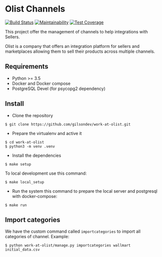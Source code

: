 # Olist Channels

[![Build Status](https://travis-ci.org/gilsondev/work-at-olist.svg?branch=master)](https://travis-ci.org/gilsondev/work-at-olist)
[![Maintainability](https://api.codeclimate.com/v1/badges/93c82ab8324f32f3ba0e/maintainability)](https://codeclimate.com/github/gilsondev/work-at-olist/maintainability)
[![Test Coverage](https://api.codeclimate.com/v1/badges/93c82ab8324f32f3ba0e/test_coverage)](https://codeclimate.com/github/gilsondev/work-at-olist/test_coverage)

This project offer the management of channels to help integrations with Sellers.

Olist is a company that offers an integration platform for sellers and
marketplaces allowing them to sell their products across multiple channels.


## Requirements

 - Python >= 3.5
 - Docker and Docker compose
 - PostgreSQL Devel (for psycopg2 dependency)


## Install

 - Clone the repository

 ```shell
$ git clone https://github.com/gilsondev/work-at-olist.git
 ```

 - Prepare the virtualenv and active it

 ```shell
 $ cd work-at-olist
 $ python3 -m venv .venv
 ```

 - Install the dependencies

 ```shell
 $ make setup
 ```

 To local development use this command:

 ```shell
 $ make local_setup
 ```

 - Run the system this command to prepare the local server and postgresql with docker-compose:

 ```shell
 $ make run
 ```

 ## Import categories

 We have the custom command called `importcategories` to import all categories of channel. Example:

 ```shell
 $ python work-at-olist/manage.py importcategories wallmart initial_data.csv
 ```